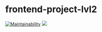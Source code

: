 # frontend-project-lvl2

[![Maintainability](https://api.codeclimate.com/v1/badges/a0fe078a898e94a6e560/maintainability)](https://codeclimate.com/github/AleksandrSerov/frontend-project-lvl2/maintainability)
<a href="https://travis-ci.com/AleksandrSerov/frontend-project-lvl2">
<img src="https://travis-ci.com/AleksandrSerov/frontend-project-lvl2.svg?branch=master" /></a>
